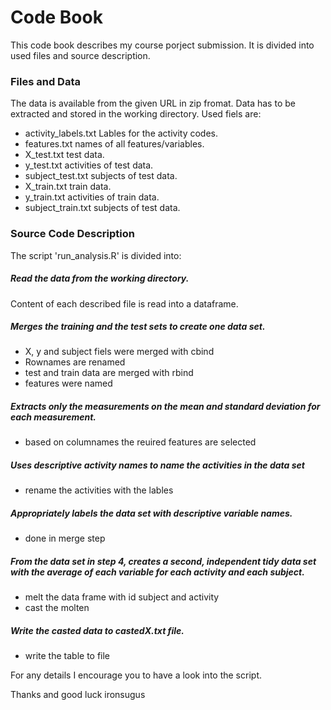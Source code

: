 # Code Book
This code book describes my course porject submission. It is divided into used files and source description.

### Files and Data
The data is available from the given URL in zip fromat. Data has to be extracted and stored in the working directory.
Used fiels are:
- activity_labels.txt Lables for the activity codes.
- features.txt names of all features/variables.
- X_test.txt test data.
- y_test.txt activities of test data.
- subject_test.txt subjects of test data.
- X_train.txt train data.
- y_train.txt activities of train data.
- subject_train.txt subjects of test data.

### Source Code Description
The script 'run_analysis.R' is divided into:
##### Read the data from the working directory.
Content of each described file is read into a dataframe.
##### Merges the training and the test sets to create one data set.
- X, y and subject fiels were merged with cbind
- Rownames are renamed
- test and train data are merged with rbind
- features were named

##### Extracts only the measurements on the mean and standard deviation for each measurement. 
- based on columnames the reuired features are selected

##### Uses descriptive activity names to name the activities in the data set
- rename the activities with the lables

##### Appropriately labels the data set with descriptive variable names. 
- done in merge step

##### From the data set in step 4, creates a second, independent tidy data set with the average of each variable for each activity and each subject.
- melt the data frame with id subject and activity
- cast the molten 

##### Write the casted data to castedX.txt file.
- write the table to file

For any details I encourage you to have a look into the script.

Thanks and good luck 
ironsugus
